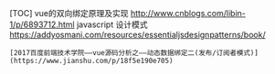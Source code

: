 [TOC]
vue的双向绑定原理及实现
http://www.cnblogs.com/libin-1/p/6893712.html
javascript 设计模式
https://addyosmani.com/resources/essentialjsdesignpatterns/book/

    [2017百度前端技术学院——vue源码分析之——动态数据绑定二(发布/订阅者模式)](https://www.jianshu.com/p/18f5e190e705)
